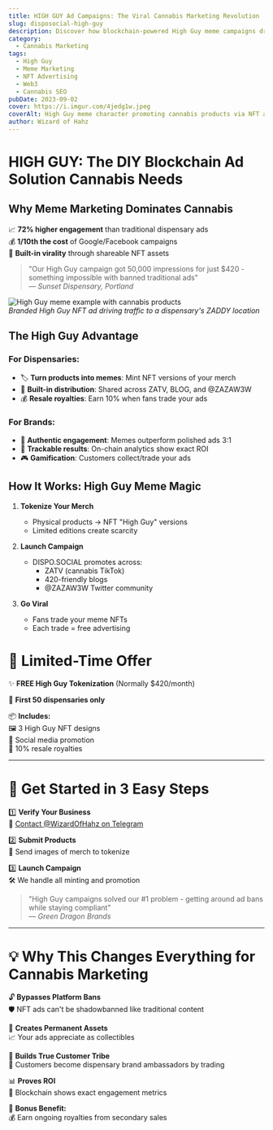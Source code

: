 ```yaml
---
title: HIGH GUY Ad Campaigns: The Viral Cannabis Marketing Revolution
slug: disposocial-high-guy
description: Discover how blockchain-powered High Guy meme campaigns drive 10X more engagement than traditional cannabis advertising
category:
  - Cannabis Marketing
tags:
  - High Guy
  - Meme Marketing
  - NFT Advertising
  - Web3
  - Cannabis SEO
pubDate: 2023-09-02
cover: https://i.imgur.com/4jedg1w.jpeg
coverAlt: High Guy meme character promoting cannabis products via NFT ads
author: Wizard of Hahz
---
```


# HIGH GUY: The DIY Blockchain Ad Solution Cannabis Needs

## Why Meme Marketing Dominates Cannabis

📈 **72% higher engagement** than traditional dispensary ads  
💰 **1/10th the cost** of Google/Facebook campaigns  
🔗 **Built-in virality** through shareable NFT assets  

> "Our High Guy campaign got 50,000 impressions for just $420 - something impossible with banned traditional ads"  
> — *Sunset Dispensary, Portland*

![High Guy meme example with cannabis products](https://i.imgur.com/4jedg1w.jpeg)  
*Branded High Guy NFT ad driving traffic to a dispensary's ZADDY location*

## The High Guy Advantage

### For Dispensaries:
- 🏷️ **Turn products into memes**: Mint NFT versions of your merch
- 🚀 **Built-in distribution**: Shared across ZATV, BLOG, and @ZAZAW3W
- 💰 **Resale royalties**: Earn 10% when fans trade your ads

### For Brands:
- 🌱 **Authentic engagement**: Memes outperform polished ads 3:1
- 🔗 **Trackable results**: On-chain analytics show exact ROI
- 🎮 **Gamification**: Customers collect/trade your ads

## How It Works: High Guy Meme Magic

1. **Tokenize Your Merch**  
   - Physical products → NFT "High Guy" versions  
   - Limited editions create scarcity  

2. **Launch Campaign**  
   - DISPO.SOCIAL promotes across:  
     - ZATV (cannabis TikTok)  
     - 420-friendly blogs  
     - @ZAZAW3W Twitter community  

3. **Go Viral**  
   - Fans trade your meme NFTs  
   - Each trade = free advertising  


# 🚀 Limited-Time Offer

✨ **FREE High Guy Tokenization** (Normally $420/month)  

🎯 **First 50 dispensaries only**  

📦 **Includes:**  
🖼️ 3 High Guy NFT designs  
📢 Social media promotion  
💸 10% resale royalties  

---

# 🏁 Get Started in 3 Easy Steps

1️⃣ **Verify Your Business**  
📲 [Contact @WizardOfHahz on Telegram](https://t.me/hahznft)  

2️⃣ **Submit Products**  
📸 Send images of merch to tokenize  

3️⃣ **Launch Campaign**  
🛠️ We handle all minting and promotion  

> "High Guy campaigns solved our #1 problem - getting around ad bans while staying compliant"  
> — *Green Dragon Brands*  

---

# 💡 Why This Changes Everything for Cannabis Marketing

🔓 **Bypasses Platform Bans**  
🛡️ NFT ads can't be shadowbanned like traditional content  

💎 **Creates Permanent Assets**  
📈 Your ads appreciate as collectibles  

🤝 **Builds True Customer Tribe**  
🔄 Customers become dispensary brand ambassadors by trading  

📊 **Proves ROI**  
🔗 Blockchain shows exact engagement metrics  

🎯 **Bonus Benefit:**  
💰 Earn ongoing royalties from secondary sales  